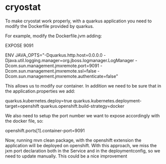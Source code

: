 # cryostat

To make cryostat work properly, with a quarkus application you need to modify the Dockerfile provided by quarkus.

For example, modify the Dockerfile.jvm adding:

EXPOSE 9091

ENV JAVA_OPTS="-Dquarkus.http.host=0.0.0.0 -Djava.util.logging.manager=org.jboss.logmanager.LogManager -Dcom.sun.management.jmxremote.port=9091 -Dcom.sun.management.jmxremote.ssl=false -Dcom.sun.management.jmxremote.authenticate=false"


This allows us to modify our container. 
In addition we need to be sure that in the application.properties we add:

quarkus.kubernetes.deploy=true
quarkus.kubernetes.deployment-target=openshift
quarkus.openshift.build-strategy=docker

We also need to setup the port number we want to expose accordingly with the docker file, so:

openshift.ports[1].container-port=9091

Now, running mvn clean package, with the openshift extension the application will be deployed on openshift.
With this approach, we miss the jxm port declaration both in the Service and in the deploymentconfig, so we need to update manually. This could be a nice improvement


